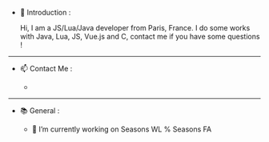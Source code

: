 - 👋 Introduction :


  Hi, I am a JS/Lua/Java developer from Paris, France. I do some works with Java, Lua, JS, Vue.js and C, contact me if you have some questions !

-----------------------------

- 📫 Contact Me :

  - 

-----------------------------

- 📚 General :
  
  
  - 🔭 I’m currently working on Seasons WL % Seasons FA 








<!---
JLhaky/JLhaky is a ✨ special ✨ repository because its `README.md` (this file) appears on your GitHub profile.
You can click the Preview link to take a look at your changes.
--->
